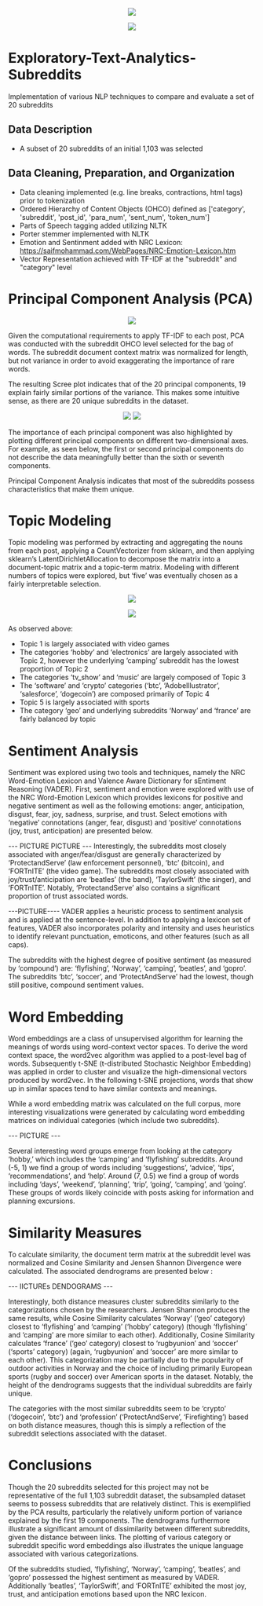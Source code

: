 
<p align="center">
  <img src="https://github.com/johnleraas/Exploratory-Text-Analytics-Subreddits/blob/main/Docs/hca_JS.png">
</p>

<p align="center">
  <img src="https://github.com/johnleraas/Exploratory-Text-Analytics-Subreddits/blob/main/Docs/hca_cosine.png">
</p>

# Exploratory-Text-Analytics-Subreddits
Implementation of various NLP techniques to compare and evaluate a set of 20 subreddits

## Data Description
* A subset of 20 subreddits of an initial 1,103 was selected

## Data Cleaning, Preparation, and Organization
* Data cleaning implemented (e.g. line breaks, contractions, html tags) prior to tokenization
* Ordered Hierarchy of Content Objects (OHCO) defined as ['category', 'subreddit', 'post_id', 'para_num', 'sent_num', 'token_num']
* Parts of Speech tagging added utilizing NLTK
* Porter stemmer implemented with NLTK
* Emotion and Sentinment added with NRC Lexicon: https://saifmohammad.com/WebPages/NRC-Emotion-Lexicon.htm
* Vector Representation achieved with TF-IDF at the "subreddit" and "category" level

# Principal Component Analysis (PCA)

<p align="center">
  <img src="https://github.com/johnleraas/Exploratory-Text-Analytics-Subreddits/blob/main/Docs/Scree_Plot.png">
</p>

Given the computational requirements to apply TF-IDF to each post, PCA was conducted with the subreddit OHCO level selected for the bag of words. The subreddit document context matrix was normalized for length, but not variance in order to avoid exaggerating the importance of rare words.

The resulting Scree plot indicates that of the 20 principal components, 19 explain fairly similar portions of the variance. This makes some intuitive sense, as there are 20 unique subreddits in the dataset. 

<p align="center">
  <img src="https://github.com/johnleraas/Exploratory-Text-Analytics-Subreddits/blob/main/Docs/PC0_PC1.png"> 
  <img src="https://github.com/johnleraas/Exploratory-Text-Analytics-Subreddits/blob/main/Docs/PC6_PC7.png">
</p>

The importance of each principal component was also highlighted by plotting different principal components on different two-dimensional axes. For example, as seen below, the first or second principal components do not describe the data meaningfully better than the sixth or seventh components.

Principal Component Analysis indicates that most of the subreddits possess characteristics that make them unique.

# Topic Modeling

Topic modeling was performed by extracting and aggregating the nouns from each post, applying a CountVectorizer from sklearn, and then applying sklearn’s LatentDirichletAllocation to decompose the matrix into a document-topic matrix and a topic-term matrix. Modeling with different numbers of topics were explored, but ‘five’ was eventually chosen as a fairly interpretable selection.

<p align="center">
  <img src="https://github.com/johnleraas/Exploratory-Text-Analytics-Subreddits/blob/main/Docs/Topics_by_Category.png">
</p>

<p align="center">
  <img src="https://github.com/johnleraas/Exploratory-Text-Analytics-Subreddits/blob/main/Docs/Topics_by_Subreddit.png">
</p>

As observed above:
* Topic 1 is largely associated with video games
* The categories ‘hobby’ and ‘electronics’ are largely associated with Topic 2, however the underlying ‘camping’ subreddit has the lowest proportion of Topic 2
* The categories ‘tv_show’ and ‘music’ are largely composed of Topic 3
* The ‘software’ and ‘crypto’ categories (‘btc’, ‘AdobeIllustrator’, ‘salesforce’, ‘dogecoin’) are composed primarily of Topic 4
* Topic 5 is largely associated with sports
* The category ‘geo’ and underlying subreddits ‘Norway’ and ‘france’ are fairly balanced by topic

# Sentiment Analysis

Sentiment was explored using two tools and techniques, namely the NRC Word-Emotion Lexicon and Valence Aware Dictionary for sEntiment Reasoning (VADER). First, sentiment and emotion were explored with use of the NRC Word-Emotion Lexicon which provides lexicons for positive and negative sentiment as well as the following emotions: anger, anticipation, disgust, fear, joy, sadness, surprise, and trust. Select emotions with ‘negative’ connotations (anger, fear, disgust) and ‘positive’ connotations (joy, trust, anticipation) are presented below.

--- PICTURE
PICTURE ---
Interestingly, the subreddits most closely associated with anger/fear/disgust are generally characterized by ‘ProtectandServe’ (law enforcement personnel), ‘btc’ (bitcoin), and ‘FORTnITE’ (the video game). The subreddits most closely associated with joy/trust/anticipation are ‘beatles’ (the band), ‘TaylorSwift’ (the singer), and ‘FORTnITE’. Notably, ‘ProtectandServe’ also contains a significant proportion of trust associated words. 

---PICTURE----
VADER applies a heuristic process to sentiment analysis and is applied at the sentence-level. In addition to applying a lexicon set of features, VADER also incorporates polarity and intensity and uses heuristics to identify relevant punctuation, emoticons, and other features (such as all caps).

The subreddits with the highest degree of positive sentiment (as measured by ‘compound’) are: ‘flyfishing’, ‘Norway’, ‘camping’, ‘beatles’, and ‘gopro’. The subreddits ‘btc’, ‘soccer’, and ‘ProtectAndServe’ had the lowest, though still positive, compound sentiment values.

# Word Embedding
Word embeddings are a class of unsupervised algorithm for learning the meanings of words using word-context vector spaces. To derive the word context space, the word2vec algorithm was applied to a post-level bag of words. Subsequently t-SNE (t-distributed Stochastic Neighbor Embedding) was applied in order to cluster and visualize the high-dimensional vectors produced by word2vec. In the following t-SNE projections, words that show up in similar spaces tend to have similar contexts and meanings. 

While a word embedding matrix was calculated on the full corpus, more interesting visualizations were generated by calculating word embedding matrices on individual categories (which include two subreddits).

--- PICTURE ---

Several interesting word groups emerge from looking at the category ‘hobby,’ which includes the ‘camping’ and ‘flyfishing’ subreddits. Around (-5, 1) we find a group of words including ‘suggestions’, ‘advice’, ‘tips’, ‘recommendations’, and ‘help’. Around (7, 0.5) we find a group of words including ‘days’, ‘weekend’, ‘planning’, ‘trip’, ‘going’, ‘camping’, and ‘going’. These groups of words likely coincide with posts asking for information and planning excursions.

 # Similarity Measures
 
To calculate similarity, the document term matrix at the subreddit level was normalized and Cosine Similarity and Jensen Shannon Divergence were calculated. The associated dendrograms are presented below :

--- IICTUREs DENDOGRAMS ---

Interestingly, both distance measures cluster subreddits similarly to the categorizations chosen by the researchers. Jensen Shannon produces the same results, while Cosine Similarity calculates  ‘Norway’ (‘geo’ category)  closest to ‘flyfishing’ and ‘camping’ (‘hobby’ category) (though ‘flyfishing’ and ‘camping’ are more similar to each other). Additionally, Cosine Similarity calculates ‘france’ (‘geo’ category) closest to ‘rugbyunion’ and ‘soccer’ (‘sports’ category) (again, ‘rugbyunion’ and ‘soccer’ are more similar to each other). This categorization may be partially due to the popularity of outdoor activities in Norway and the choice of including primarily European sports (rugby and soccer) over American sports in the dataset. Notably, the height of the dendrograms suggests that the individual subreddits are fairly unique. 

The categories with the most similar subreddits seem to be ‘crypto’ (‘dogecoin’, ‘btc’) and ‘profession’ (‘ProtectAndServe’, ‘Firefighting’) based on both distance measures, though this is simply a reflection of the subreddit selections associated with the dataset.

# Conclusions

Though the 20 subreddits selected for this project may not be representative of the full 1,103 subreddit dataset, the subsampled dataset seems to possess subreddits that are relatively distinct. This is exemplified by the PCA results, particularly the relatively uniform portion of variance explained by the first 19 components. The dendrograms furthermore illustrate a significant amount of dissimilarity between different subreddits, given the distance between links. The plotting of various category or subreddit specific word embeddings also illustrates the unique language associated with various categorizations. 

Of the subreddits studied, ‘flyfishing’, ‘Norway’, ‘camping’, ‘beatles’, and ‘gopro’ possessed the highest sentiment as measured by VADER. Additionally ‘beatles’, ‘TaylorSwift’, and ‘FORTnITE’ exhibited the most joy, trust, and anticipation emotions based upon the NRC lexicon.
